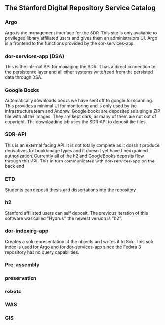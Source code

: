 ## The Stanford Digital Repository Service Catalog

### Argo
Argo is the management interface for the SDR.  This site is only available to privileged library affiliated users and gives them an administrators UI. Argo is a frontend to the functions provided by the dor-services-app.

### dor-services-app (DSA)
This is the internal API for managing the SDR.  It has a direct connection to the persistence layer and all other systems write/read from the persisted data through DSA. 

### Google Books
Automatically downloads books we have sent off to google for scanning.  This provides a minimal UI for monitoring and is only used by the infrastructure team and Andrew.  Google books are deposited as a single ZIP file with all the images.  They are kept dark, as many of them are not out of copyright. The downloading job uses the SDR-API to deposit the files.

### SDR-API
This is an external facing API. It is not totally complete as it doesn't produce derivatives for book/image types and it doesn't yet have fined grained authorization.  Currently all of the h2 and GoogleBooks deposits flow through this API.  This in turn communicates with dor-services-app on the back end

### ETD
Students can deposit thesis and dissertations into the repository

### h2
Stanford affiliated users can self deposit. The previous iteration of this software was called "Hydrus", the newest version is "h2".

### dor-indexing-app
Creates a solr representation of the objects and writes it to Solr. This solr index is used for Argo and for dor-services-app since the Fedora 3 repository has no query capabilities.

### Pre-assembly
### preservation
### robots
### WAS
### GIS
